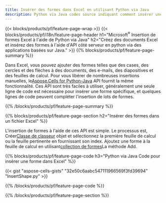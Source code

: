```yaml
---
title: Insérer des formes dans Excel en utilisant Python via Java
description: Python via Java codes source indiquant comment insérer une forme dans des fichiers Excel Microsoft à l'aide de la bibliothèque Aspose.Cells for Python via Java.
---
```

{{< blocks/products/pf/feature-page-wrap >}}
{{< blocks/products/pf/i18n/feature-page-header h1="Microsoft<sup>&reg;</sup> Insertion de formes Excel à l\'aide de Python via Java" h2="Créez des documents Excel et insérez des formes à l\'aide d\'API côté serveur en python via des applications basées sur Java." >}}
{{% blocks/products/pf/feature-page-summary %}}

 Dans Excel, vous pouvez ajouter des formes telles que des cases, des cercles et des flèches à des documents, des e-mails, des diapositives et des feuilles de calcul. Pour vous libérer de nombreuses insertions manuelles, le[Aspose.Cells for Python-Java](https://releases.aspose.com/cells/python-java) API fournit la même fonctionnalité. Ces API sont très faciles à utiliser, généralement une seule ligne de code est nécessaire pour insérer une forme spécifique, et quelques lignes de code peuvent compléter l'insertion de lots de formes.

{{% /blocks/products/pf/feature-page-summary %}}

{{% blocks/products/pf/feature-page-section h2="Insérer des formes dans un fichier Excel" %}}

 L'insertion de formes à l'aide de ces API est simple. Le processus est, Créer[Classe de classeur](https://reference.aspose.com/cells/python-java/asposecells.api/Workbook) objet et sélectionnez la première feuille de calcul ou la feuille pertinente en fournissant son index. Ajoutez une forme à la feuille de calcul en utilisant[collection de formes](https://reference.aspose.com/cells/python-java/asposecells.api/ShapeCollection)La méthode Add.

{{% blocks/products/pf/feature-page-code h3="Python via Java Code pour insérer une forme dans Excel" %}}

{{< gist "aspose-cells-gists" "32e50c6aabc547111966569f3fd39694" "InsertShape.py" >}}

{{% /blocks/products/pf/feature-page-code %}}

{{% /blocks/products/pf/feature-page-section %}}
